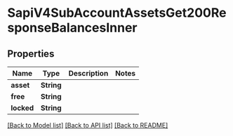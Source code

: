 # SapiV4SubAccountAssetsGet200ResponseBalancesInner

## Properties

Name | Type | Description | Notes
------------ | ------------- | ------------- | -------------
**asset** | **String** |  | 
**free** | **String** |  | 
**locked** | **String** |  | 

[[Back to Model list]](../README.md#documentation-for-models) [[Back to API list]](../README.md#documentation-for-api-endpoints) [[Back to README]](../README.md)


